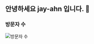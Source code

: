 ## 안녕하세요 jay-ahn 입니다. 👋

<!--
**jaewooann/jaewooann** is a ✨ _special_ ✨ repository because its `README.md` (this file) appears on your GitHub profile.

Here are some ideas to get you started:

- 🔭 I’m currently working on ...
- 🌱 I’m currently learning ...
- 👯 I’m looking to collaborate on ...
- 🤔 I’m looking for help with ...
- 💬 Ask me about ...
- 📫 How to reach me: ...
- 😄 Pronouns: ...
- ⚡ Fun fact: ...
-->

### 방문자 수
![방문자 수](https://workers-visitors.wodndi0321.workers.dev/visit?page=https://github.com/jaewooann)

